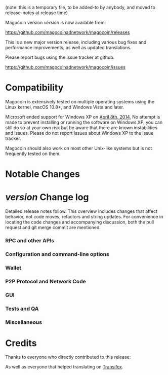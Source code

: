 (note: this is a temporary file, to be added-to by anybody, and moved to release-notes at release time)

Magocoin version *version* is now available from:

  <https://github.com/magocoinadnetwork/magocoin/releases>

This is a new major version release, including various bug fixes and
performance improvements, as well as updated translations.

Please report bugs using the issue tracker at github:

  <https://github.com/magocoinadnetwork/magocoin/issues>

Compatibility
==============

Magocoin is extensively tested on multiple operating systems using
the Linux kernel, macOS 10.8+, and Windows Vista and later.

Microsoft ended support for Windows XP on [April 8th, 2014](https://www.microsoft.com/en-us/WindowsForBusiness/end-of-xp-support),
No attempt is made to prevent installing or running the software on Windows XP, you
can still do so at your own risk but be aware that there are known instabilities and issues.
Please do not report issues about Windows XP to the issue tracker.

Magocoin should also work on most other Unix-like systems but is not
frequently tested on them.

Notable Changes
===============



*version* Change log
=================

Detailed release notes follow. This overview includes changes that affect
behavior, not code moves, refactors and string updates. For convenience in locating
the code changes and accompanying discussion, both the pull request and
git merge commit are mentioned.

### RPC and other APIs


### Configuration and command-line options


### Wallet


### P2P Protocol and Network Code


### GUI


### Tests and QA


### Miscellaneous


Credits
=======

Thanks to everyone who directly contributed to this release:


As well as everyone that helped translating on [Transifex](https://www.transifex.com/projects/p/magocoincoin-translations/).
